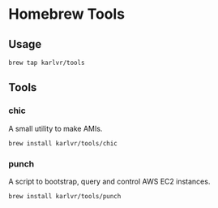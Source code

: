 # Homebrew Tools

## Usage

```
brew tap karlvr/tools
```

## Tools

### chic

A small utility to make AMIs.

```
brew install karlvr/tools/chic
```

### punch

A script to bootstrap, query and control AWS EC2 instances.

```
brew install karlvr/tools/punch
```
